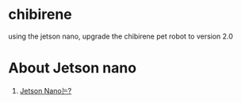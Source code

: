 # chibirene
using the jetson nano, upgrade the chibirene pet robot to version 2.0


# About Jetson nano
1. [Jetson Nano는? ](https://github.com/Jeonda/jetbot_chibirene_proj/wiki)

